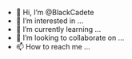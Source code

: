 - 👋 Hi, I’m @BlackCadete
- 👀 I’m interested in ...
- 🌱 I’m currently learning ...
- 💞️ I’m looking to collaborate on ...
- 📫 How to reach me ...

<!---
BlackCadete/BlackCadete is a ✨ special ✨ repository because its `README.md` (this file) appears on your GitHub profile.
You can click the Preview link to take a look at your changes.
--->
